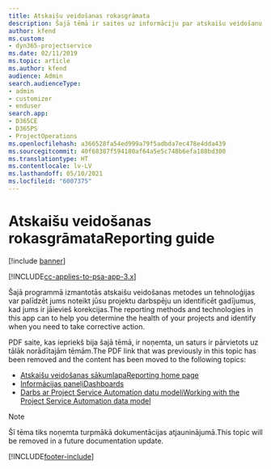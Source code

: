 ```yaml
---
title: Atskaišu veidošanas rokasgrāmata
description: Šajā tēmā ir saites uz informāciju par atskaišu veidošanu.
author: kfend
ms.custom:
- dyn365-projectservice
ms.date: 02/11/2019
ms.topic: article
ms.author: kfend
audience: Admin
search.audienceType:
- admin
- customizer
- enduser
search.app:
- D365CE
- D365PS
- ProjectOperations
ms.openlocfilehash: a366528fa54ed999a79f5adbda7ec478e4dda439
ms.sourcegitcommit: 40f68387f594180af64a5e5c748b6efa188bd300
ms.translationtype: HT
ms.contentlocale: lv-LV
ms.lasthandoff: 05/10/2021
ms.locfileid: "6007375"
---
```

# <a name="reporting-guide"></a><span data-ttu-id="60773-103">Atskaišu veidošanas rokasgrāmata</span><span class="sxs-lookup"><span data-stu-id="60773-103">Reporting guide</span></span>

[!include [banner](../../includes/psa-now-project-operations.md)]

[!INCLUDE[cc-applies-to-psa-app-3.x](../../includes/cc-applies-to-psa-app-3x.md)]

<span data-ttu-id="60773-104">Šajā programmā izmantotās atskaišu veidošanas metodes un tehnoloģijas var palīdzēt jums noteikt jūsu projektu darbspēju un identificēt gadījumus, kad jums ir jāievieš korekcijas.</span><span class="sxs-lookup"><span data-stu-id="60773-104">The reporting methods and technologies in this app can to help you determine the health of your projects and identify when you need to take corrective action.</span></span> 

<span data-ttu-id="60773-105">PDF saite, kas iepriekš bija šajā tēmā, ir noņemta, un saturs ir pārvietots uz tālāk norādītajām tēmām.</span><span class="sxs-lookup"><span data-stu-id="60773-105">The PDF link that was previously in this topic has been removed and the content has been moved to the following topics:</span></span>

- [<span data-ttu-id="60773-106">Atskaišu veidošanas sākumlapa</span><span class="sxs-lookup"><span data-stu-id="60773-106">Reporting home page</span></span>](../reports-reporting-dynamics-365-project-service.md)
- [<span data-ttu-id="60773-107">Informācijas paneļi</span><span class="sxs-lookup"><span data-stu-id="60773-107">Dashboards</span></span>](../reports-dashboards.md)
- [<span data-ttu-id="60773-108">Darbs ar Project Service Automation datu modeli</span><span class="sxs-lookup"><span data-stu-id="60773-108">Working with the Project Service Automation data model</span></span>](../reports-working-project-service-data-model.md)

> [!NOTE]
> <span data-ttu-id="60773-109">Šī tēma tiks noņemta turpmākā dokumentācijas atjauninājumā.</span><span class="sxs-lookup"><span data-stu-id="60773-109">This topic will be removed in a future documentation update.</span></span> 


[!INCLUDE[footer-include](../../includes/footer-banner.md)]